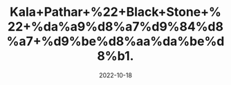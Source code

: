 ---
title: 'Kala+Pathar+%22+Black+Stone+%22+%da%a9%d8%a7%d9%84%d8%a7+%d9%be%d8%aa%da%be%d8%b1.'
date: '2022-10-18' 
metatag: '' 
inventory: '0' 
draft: false 
# meta description 
shortDescripton: '%ef%bf%bdKala+pathar%2c+a+component+of+various+hair+dyes.+It+is+also+used+in+henna+to+give+hair+black+shade.'
description: 'Extracts+%22+Chemical+%22%da%a9%d9%85%db%8c%da%a9%d9%84'
longdescription: ''
featured: True
# product Price
price: '40.0'
# Product Short Description
shortDescription: '%ef%bf%bdKala+pathar%2c+a+component+of+various+hair+dyes.+It+is+also+used+in+henna+to+give+hair+black+shade.'
productID: '7B5126A0-5A24-ED11-9968-005056B3A416'
type: 'products'
category: 'Extracts+%22+Chemical+%22%da%a9%d9%85%db%8c%da%a9%d9%84' 
thumnailproduct: 'https://eraconnect.blob.core.windows.net/product-images/aminsaddiquidawakhana/7B5126A0-5A24-ED11-9968-005056B3A416.webp' 
images:
  - image: 'https://eraconnect.blob.core.windows.net/product-images/aminsaddiquidawakhana/7B5126A0-5A24-ED11-9968-005056B3A416.webp'  
Variants:
---